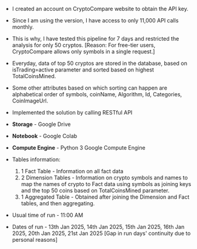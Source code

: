 - I created an account on CryptoCompare website to obtain the API key.
- Since I am using the version, I have access to only 11,000 API calls monthly.
- This is why, I have tested this pipeline for 7 days and restricted the analysis for only 50 cryptos. [Reason: For free-tier users, CryptoCompare allows only symbols in a single request.]
- Everyday, data of top 50 cryptos are stored in the database, based on isTrading=active parameter and sorted based on highest TotalCoinsMined.
- Some other attributes based on which sorting can happen are alphabetical order of symbols, coinName, Algorithm, Id, Categories, CoinImageUrl.
- Implemented the solution by calling RESTful API

- **Storage** -  Google Drive
- **Notebook** - Google Colab
- **Compute Engine** - Python 3 Google Compute Engine

- Tables information:
  1. 1 Fact Table - Information on all fact data
  2. 2 Dimension Tables - Information on crypto symbols and names to map the names of crypto to Fact data using symbols as joining keys and the top 50 coins based on TotalCoinsMined parameter.
  3. 1 Aggregated Table - Obtained after joining the Dimension and Fact tables, and then aggregating.
- Usual time of run - 11:00 AM
- Dates of run - 13th Jan 2025, 14th Jan 2025, 15th Jan 2025, 16th Jan 2025, 20th Jan 2025, 21st Jan 2025 [Gap in run days' continuity due to personal reasons]
